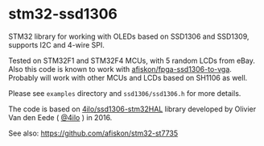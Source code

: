 # stm32-ssd1306

STM32 library for working with OLEDs based on SSD1306 and SSD1309, supports I2C
and 4-wire SPI.

Tested on STM32F1 and STM32F4 MCUs, with 5 random LCDs from eBay. Also this code
is known to work with
[afiskon/fpga-ssd1306-to-vga](https://github.com/afiskon/fpga-ssd1306-to-vga).
Probably will work with other MCUs and LCDs based on SH1106 as well.

Please see `examples` directory and `ssd1306/ssd1306.h` for more details.

The code is based on
[4ilo/ssd1306-stm32HAL](https://github.com/4ilo/ssd1306-stm32HAL) library
developed by Olivier Van den Eede ( [@4ilo](https://github.com/4ilo) ) in 2016.


See also: https://github.com/afiskon/stm32-st7735
